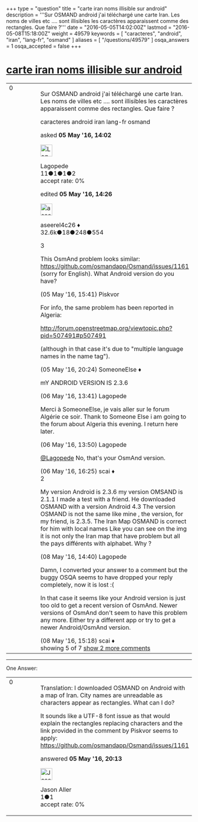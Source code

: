 +++
type = "question"
title = "carte iran noms illisible sur android"
description = '''Sur OSMAND android j&#x27;ai téléchargé une carte Iran. Les noms de villes etc .... sont illisibles les caractères apparaissent comme des rectangles. Que faire ?'''
date = "2016-05-05T14:02:00Z"
lastmod = "2016-05-08T15:18:00Z"
weight = 49579
keywords = [ "caracteres", "android", "iran", "lang-fr", "osmand" ]
aliases = [ "/questions/49579" ]
osqa_answers = 1
osqa_accepted = false
+++

<div class="headNormal">

# [carte iran noms illisible sur android](/questions/49579/carte-iran-noms-illisible-sur-android)

</div>

<div id="main-body">

<div id="askform">

<table id="question-table" style="width:100%;">
<colgroup>
<col style="width: 50%" />
<col style="width: 50%" />
</colgroup>
<tbody>
<tr>
<td style="width: 30px; vertical-align: top"><div class="vote-buttons">
<span id="post-49579-upvote" class="ajax-command post-vote up" rel="nofollow" title="I like this post (click again to cancel)"> </span>
<div id="post-49579-score" class="post-score" title="current number of votes">
0
</div>
<span id="post-49579-downvote" class="ajax-command post-vote down" rel="nofollow" title="I dont like this post (click again to cancel)"> </span> <span id="favorite-mark" class="ajax-command favorite-mark" rel="nofollow" title="mark/unmark this question as favorite (click again to cancel)"> </span>
<div id="favorite-count" class="favorite-count">
&#10;</div>
</div></td>
<td><div id="item-right">
<div class="question-body">
<p>Sur OSMAND android j'ai téléchargé une carte Iran. Les noms de villes etc .... sont illisibles les caractères apparaissent comme des rectangles. Que faire ?</p>
</div>
<div id="question-tags" class="tags-container tags">
<span class="post-tag tag-link-caracteres" rel="tag" title="see questions tagged &#39;caracteres&#39;">caracteres</span> <span class="post-tag tag-link-android" rel="tag" title="see questions tagged &#39;android&#39;">android</span> <span class="post-tag tag-link-iran" rel="tag" title="see questions tagged &#39;iran&#39;">iran</span> <span class="post-tag tag-link-lang-fr" rel="tag" title="see questions tagged &#39;lang-fr&#39;">lang-fr</span> <span class="post-tag tag-link-osmand" rel="tag" title="see questions tagged &#39;osmand&#39;">osmand</span>
</div>
<div id="question-controls" class="post-controls">
&#10;</div>
<div class="post-update-info-container">
<div class="post-update-info post-update-info-user">
<p>asked <strong>05 May '16, 14:02</strong></p>
<img src="https://secure.gravatar.com/avatar/b26ca86d200fc0756a2693ffb25aad4f?s=32&amp;d=identicon&amp;r=g" class="gravatar" width="32" height="32" alt="Lagopede&#39;s gravatar image" />
<p><span>Lagopede</span><br />
<span class="score" title="11 reputation points">11</span><span title="1 badges"><span class="badge1">●</span><span class="badgecount">1</span></span><span title="1 badges"><span class="silver">●</span><span class="badgecount">1</span></span><span title="2 badges"><span class="bronze">●</span><span class="badgecount">2</span></span><br />
<span class="accept_rate" title="Rate of the user&#39;s accepted answers">accept rate:</span> <span title="Lagopede has no accepted answers">0%</span></p>
</div>
<div class="post-update-info post-update-info-edited">
<p><span> edited <strong>05 May '16, 14:26</strong> </span></p>
<img src="https://secure.gravatar.com/avatar/66f0dc05b44574e3894be07b0b37cf37?s=32&amp;d=identicon&amp;r=g" class="gravatar" width="32" height="32" alt="aseerel4c26&#39;s gravatar image" />
<p><span>aseerel4c26 ♦</span><br />
<span class="score" title="32615 reputation points"><span>32.6k</span></span><span title="18 badges"><span class="badge1">●</span><span class="badgecount">18</span></span><span title="248 badges"><span class="silver">●</span><span class="badgecount">248</span></span><span title="554 badges"><span class="bronze">●</span><span class="badgecount">554</span></span></p>
</div>
</div>
<div id="comments-container-49579" class="comments-container">
<span id="49580"></span>
<div id="comment-49580" class="comment">
<div id="post-49580-score" class="comment-score">
3
</div>
<div class="comment-text">
<p>This OsmAnd problem looks similar: <a href="https://github.com/osmandapp/Osmand/issues/1161">https://github.com/osmandapp/Osmand/issues/1161</a> (sorry for English). What Android version do you have?</p>
</div>
<div id="comment-49580-info" class="comment-info">
<span class="comment-age">(05 May '16, 15:41)</span> <span class="comment-user userinfo">Piskvor</span>
</div>
</div>
<span id="49584"></span>
<div id="comment-49584" class="comment">
<div id="post-49584-score" class="comment-score">
&#10;</div>
<div class="comment-text">
<p>For info, the same problem has been reported in Algeria:</p>
<p><a href="http://forum.openstreetmap.org/viewtopic.php?pid=507491#p507491">http://forum.openstreetmap.org/viewtopic.php?pid=507491#p507491</a></p>
<p>(although in that case it's due to "multiple language names in the name tag").</p>
</div>
<div id="comment-49584-info" class="comment-info">
<span class="comment-age">(05 May '16, 20:24)</span> <span class="comment-user userinfo">SomeoneElse ♦</span>
</div>
</div>
<span id="49595"></span>
<div id="comment-49595" class="comment">
<div id="post-49595-score" class="comment-score">
&#10;</div>
<div class="comment-text">
<p>mY ANDROID VERSION IS 2.3.6</p>
</div>
<div id="comment-49595-info" class="comment-info">
<span class="comment-age">(06 May '16, 13:41)</span> <span class="comment-user userinfo">Lagopede</span>
</div>
</div>
<span id="49596"></span>
<div id="comment-49596" class="comment">
<div id="post-49596-score" class="comment-score">
&#10;</div>
<div class="comment-text">
<p>Merci à SomeoneElse, je vais aller sur le forum Algérie ce soir. Thank to Someone Else i am going to the forum about Algeria this evening. I return here later.</p>
</div>
<div id="comment-49596-info" class="comment-info">
<span class="comment-age">(06 May '16, 13:50)</span> <span class="comment-user userinfo">Lagopede</span>
</div>
</div>
<span id="49600"></span>
<div id="comment-49600" class="comment not_top_scorer">
<div id="post-49600-score" class="comment-score">
&#10;</div>
<div class="comment-text">
<p><a href="https://help.openstreetmap.org/users/12210/lagopede">@Lagopede</a> No, that's your OsmAnd version.</p>
</div>
<div id="comment-49600-info" class="comment-info">
<span class="comment-age">(06 May '16, 16:25)</span> <span class="comment-user userinfo">scai ♦</span>
</div>
</div>
<span id="49622"></span>
<div id="comment-49622" class="comment">
<div id="post-49622-score" class="comment-score">
2
</div>
<div class="comment-text">
<p>My version Android is 2.3.6 my version OMSAND is 2.1.1 I made a test with a friend. He downloaded OSMAND with a version Android 4.3 The version OSMAND is not the same like mine , the version, for my friend, is 2.3.5. The Iran Map OSMAND is correct for him with local names Like you can see on the img it is not only the Iran map that have problem but all the pays différents with alphabet. Why ?</p>
</div>
<div id="comment-49622-info" class="comment-info">
<span class="comment-age">(08 May '16, 14:40)</span> <span class="comment-user userinfo">Lagopede</span>
</div>
</div>
<span id="49624"></span>
<div id="comment-49624" class="comment not_top_scorer">
<div id="post-49624-score" class="comment-score">
&#10;</div>
<div class="comment-text">
<p>Damn, I converted your answer to a comment but the buggy OSQA seems to have dropped your reply completely, now it is lost :(</p>
<p>In that case it seems like your Android version is just too old to get a recent version of OsmAnd. Newer versions of OsmAnd don't seem to have this problem any more. Either try a different app or try to get a newer Android/OsmAnd version.</p>
</div>
<div id="comment-49624-info" class="comment-info">
<span class="comment-age">(08 May '16, 15:18)</span> <span class="comment-user userinfo">scai ♦</span>
</div>
</div>
</div>
<div id="comment-tools-49579" class="comment-tools">
<span class="comments-showing"> showing 5 of 7 </span> <a href="#" class="show-all-comments-link">show 2 more comments</a>
</div>
<div class="clear">
&#10;</div>
<div id="comment-49579-form-container" class="comment-form-container">
&#10;</div>
<div class="clear">
&#10;</div>
</div></td>
</tr>
</tbody>
</table>

------------------------------------------------------------------------

<div class="tabBar">

<span id="sort-top"></span>

<div class="headQuestions">

One Answer:

</div>

</div>

<span id="49583"></span>

<div id="answer-container-49583" class="answer">

<table style="width:100%;">
<colgroup>
<col style="width: 50%" />
<col style="width: 50%" />
</colgroup>
<tbody>
<tr>
<td style="width: 30px; vertical-align: top"><div class="vote-buttons">
<span id="post-49583-upvote" class="ajax-command post-vote up" rel="nofollow" title="I like this post (click again to cancel)"> </span>
<div id="post-49583-score" class="post-score" title="current number of votes">
0
</div>
<span id="post-49583-downvote" class="ajax-command post-vote down" rel="nofollow" title="I dont like this post (click again to cancel)"> </span>
</div></td>
<td><div class="item-right">
<div class="answer-body">
<p>Translation: I downloaded OSMAND on Android with a map of Iran. City names are unreadable as characters appear as rectangles. What can I do?</p>
<p>It sounds like a UTF-8 font issue as that would explain the rectangles replacing characters and the link provided in the comment by Piskvor seems to apply: <a href="https://github.com/osmandapp/Osmand/issues/1161">https://github.com/osmandapp/Osmand/issues/1161</a></p>
</div>
<div class="answer-controls post-controls">
&#10;</div>
<div class="post-update-info-container">
<div class="post-update-info post-update-info-user">
<p>answered <strong>05 May '16, 20:13</strong></p>
<img src="https://secure.gravatar.com/avatar/61025b3df4700620a5d9099293f23a5d?s=32&amp;d=identicon&amp;r=g" class="gravatar" width="32" height="32" alt="Jason%20Aller&#39;s gravatar image" />
<p><span>Jason Aller</span><br />
<span class="score" title="1 reputation points">1</span><span title="1 badges"><span class="bronze">●</span><span class="badgecount">1</span></span><br />
<span class="accept_rate" title="Rate of the user&#39;s accepted answers">accept rate:</span> <span title="Jason Aller has no accepted answers">0%</span></p>
</div>
</div>
<div id="comments-container-49583" class="comments-container">
&#10;</div>
<div id="comment-tools-49583" class="comment-tools">
&#10;</div>
<div class="clear">
&#10;</div>
<div id="comment-49583-form-container" class="comment-form-container">
&#10;</div>
<div class="clear">
&#10;</div>
</div></td>
</tr>
</tbody>
</table>

</div>

<div class="paginator-container-left">

</div>

</div>

</div>

